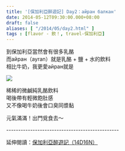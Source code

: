 ```yaml
---
title: '[保加利亞醉遊記] Day2：айран балкан'
date: 2014-05-12T09:30:00.000+08:00
draft: false
aliases: [ "/2014/05/day2.html" ]
tags : [flavor - 飲！, travel-保加利亞]
---
```


到保加利亞當然會有很多乳酪  
而айран（ayran）就是乳酪 + 鹽 + 水的飲料  
相比牛奶，我更愛айран就是  

![](/images/bulgaria2a.jpg)

稀稀的微鹹純乳酪飲料  
喝後帶有輕微飽肚感  
又不像喝牛奶後會口臭同漿黏  
  
元氣滿滿！出門覓食去～  
  
\-----------------------------------------------  
  
延伸閱讀：[保加利亞醉遊記（14D16N）](https://hidie.net/bulgaria14d16n/)
